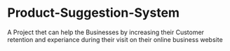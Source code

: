 # Product-Suggestion-System
A Project thet can help the Businesses by increasing their Customer retention and experiance during their visit on their online business website
